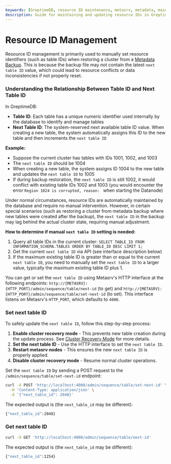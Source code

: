 ```yaml
---
keywords: [GreptimeDB, resource ID maintenance, metasrv, metadata, maintenance, next table ID, table ID]
description: Guide for maintaining and updating resource IDs in GreptimeDB clusters, including resetting next table ID after metadata restoration.
---
```

# Resource ID Management

Resource ID management is primarily used to manually set resource identifiers (such as table IDs) when restoring a cluster from a [Metadata Backup](/user-guide/deployments-administration/manage-metadata/restore-backup.md). This is because the backup file may not contain the latest `next table ID` value, which could lead to resource conflicts or data inconsistencies if not properly reset.

### Understanding the Relationship Between Table ID and Next Table ID

In GreptimeDB:
- **Table ID**: Each table has a unique numeric identifier used internally by the database to identify and manage tables
- **Next Table ID**: The system-reserved next available table ID value. When creating a new table, the system automatically assigns this ID to the new table and then increments the `next table ID`

**Example:**
- Suppose the current cluster has tables with IDs 1001, 1002, and 1003
- The `next table ID` should be 1004
- When creating a new table, the system assigns ID 1004 to the new table and updates the `next table ID` to 1005
- If during backup restoration, the `next table ID` is still 1002, it would conflict with existing table IDs 1002 and 1003 (you would encounter the error `Region 1024 is corrupted, reason: ` when starting the Datanode)


Under normal circumstances, resource IDs are automatically maintained by the database and require no manual intervention. However, in certain special scenarios (such as restoring a cluster from metadata backup where new tables were created after the backup), the `next table ID` in the backup may lag behind the actual cluster state, requiring manual adjustment.

**How to determine if manual `next table ID` setting is needed:**
1. Query all table IDs in the current cluster: `SELECT TABLE_ID FROM INFORMATION_SCHEMA.TABLES ORDER BY TABLE_ID DESC LIMIT 1;`
2. Get the current `next table ID` via API (see interface description below)
3. If the maximum existing table ID is greater than or equal to the current `next table ID`, you need to manually set the `next table ID` to a larger value, typically the maximum existing table ID plus 1.



You can get or set the `next table ID` using Metasrv's HTTP interface at the following endpoints: `http://{METASRV}:{HTTP_PORT}/admin/sequence/table/next-id` (to get) and `http://{METASRV}:{HTTP_PORT}/admin/sequence/table/set-next-id` (to set). This interface listens on Metasrv's `HTTP_PORT`, which defaults to `4000`.

### Set next table ID

To safely update the `next table ID`, follow this step-by-step process:

1. **Enable cluster recovery mode** - This prevents new table creation during the update process. See [Cluster Recovery Mode](/user-guide/deployments-administration/maintenance/recovery-mode.md) for more details.
2. **Set the next table ID** - Use the HTTP interface to set the `next table ID`.
3. **Restart metasrv nodes** - This ensures the new `next table ID` is properly applied.
4. **Disable cluster recovery mode** - Resume normal cluster operations.

Set the `next table ID` by sending a POST request to the `/admin/sequence/table/set-next-id` endpoint:

```bash
curl -X POST 'http://localhost:4000/admin/sequence/table/set-next-id' \
  -H 'Content-Type: application/json' \
  -d '{"next_table_id": 2048}'
```

The expected output is (the `next_table_id` may be different):

```bash
{"next_table_id":2048}
```

### Get next table ID

```bash
curl -X GET 'http://localhost:4000/admin/sequence/table/next-id'
```

The expected output is (the `next_table_id` may be different):

```bash
{"next_table_id":1254}
```
